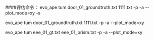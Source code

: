 
####评估命令：
evo_ape tum door_01_groundtruth.txt 1111.txt -p -a --plot_mode=xy -s


evo_ape tum door_01_groundtruth.txt 1111.txt -p -a --plot_mode=xy


evo_ape tum eee_01_gt.txt eee_01_prism.txt -p -a --plot_mode=xy
